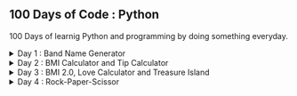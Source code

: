 ## 100 Days of Code : Python
100 Days of learnig Python and programming by doing something everyday.
<details>
    <summary>Day 1 : Band Name Generator</summary>
    It's a basic band name generator by taking user inputs like Name and place of birth.  
</details>
<details>
    <summary>Day 2 : BMI Calculator and Tip Calculator</summary>
    First program is BMI calculator from your Weight and Height and Second program is Tip calculator.  
</details>
<details>
    <summary>Day 3 : BMI 2.0, Love Calculator and Treasure Island</summary>
    First program is BMI calculator from your Weight and Height which also states your health status. Second program is love calculator, via means of counting TRUE LOVE in name. Third is Treasure Island where your choices decided your fate.
</details>
<details>
    <summary>Day 4 : Rock-Paper-Scissor</summary>
    Friends are not with you or another COVID, try this rock-paper-scissor when you are alone to test your luck.
</details>